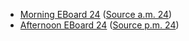 * [Morning EBoard 24](../eboards.am/eboard.24.html)
  ([Source a.m. 24](../eboards.am/eboard.24.md))
* [Afternoon EBoard 24](../eboards.pm/eboard.24.html)
  ([Source p.m. 24](../eboards.pm/eboard.24.md))
